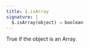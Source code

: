 ```yaml
---
title: $.isArray
signature: |
  $.isArray(object) ⇒ boolean
---
```


True if the object is an Array.
